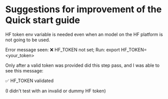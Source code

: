 # Suggestions for improvement of the Quick start guide


HF token env variable is needed even when an model on the HF platform is not going to be used.

Error message seen:
❌ HF_TOKEN not set; Run: export HF_TOKEN=<your_token>

Only after a valid token was provided did this step pass, and I was able to see this message:

✅ HF_TOKEN validated

(I didn't test with an invalid or dummy HF token)


